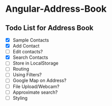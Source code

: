 # Angular-Address-Book

## Todo List for Address Book

- [x] Sample Contacts
- [x] Add Contact
- [ ] Edit contacts?
- [x] Search Contacts
- [ ] Store in LocalStorage
- [ ] Routing
- [ ] Using Filters?
- [ ] Google Map on Address?
- [ ] File Upload/Webcam?
- [ ] Approximate search?
- [ ] Styling
